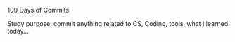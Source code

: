 100 Days of Commits

Study purpose.
commit anything related to CS, Coding, tools, what I learned today...

